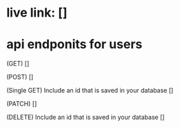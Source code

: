 # live link: []

# api endponits for users

(GET)
[]

(POST)
[]

(Single GET) Include an id that is saved in your database
[]

(PATCH)
[]

(DELETE) Include an id that is saved in your database
[]
